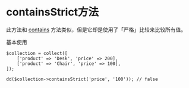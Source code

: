 # containsStrict方法

此方法和 [contains](/collections/contains.md) 方法类似，但是它却是使用了「严格」比较来比较所有值。

基本使用

```
$collection = collect([
    ['product' => 'Desk', 'price' => 200],
    ['product' => 'Chair', 'price' => 100],
]);

dd($collection->containsStrict('price', '100')); // false
```